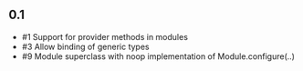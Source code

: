 ## 0.1

* #1 Support for provider methods in modules
* #3 Allow binding of generic types
* #9 Module superclass with noop implementation of Module.configure(..)



